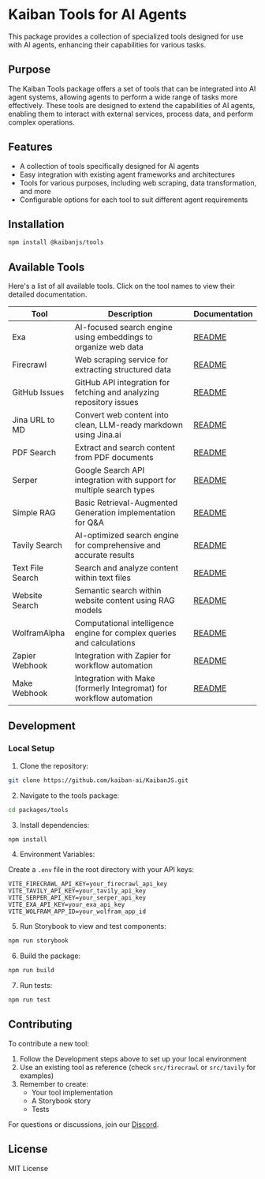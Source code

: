 # Kaiban Tools for AI Agents

This package provides a collection of specialized tools designed for use with AI agents, enhancing their capabilities for various tasks.

## Purpose

The Kaiban Tools package offers a set of tools that can be integrated into AI agent systems, allowing agents to perform a wide range of tasks more effectively. These tools are designed to extend the capabilities of AI agents, enabling them to interact with external services, process data, and perform complex operations.

## Features

- A collection of tools specifically designed for AI agents
- Easy integration with existing agent frameworks and architectures
- Tools for various purposes, including web scraping, data transformation, and more
- Configurable options for each tool to suit different agent requirements

## Installation

```bash
npm install @kaibanjs/tools
```

## Available Tools

Here's a list of all available tools. Click on the tool names to view their detailed documentation.

| Tool             | Description                                                            | Documentation                                |
| ---------------- | ---------------------------------------------------------------------- | -------------------------------------------- |
| Exa              | AI-focused search engine using embeddings to organize web data         | [README](src/exa/README.md)                  |
| Firecrawl        | Web scraping service for extracting structured data                    | [README](src/firecrawl/README.md)            |
| GitHub Issues    | GitHub API integration for fetching and analyzing repository issues    | [README](src/github-issues/README.md)        |
| Jina URL to MD   | Convert web content into clean, LLM-ready markdown using Jina.ai       | [README](src/jina-url-to-markdown/README.md) |
| PDF Search       | Extract and search content from PDF documents                          | [README](src/pdf-search/README.md)           |
| Serper           | Google Search API integration with support for multiple search types   | [README](src/serper/README.md)               |
| Simple RAG       | Basic Retrieval-Augmented Generation implementation for Q&A            | [README](src/simple-rag/README.md)           |
| Tavily Search    | AI-optimized search engine for comprehensive and accurate results      | [README](src/tavily/README.md)               |
| Text File Search | Search and analyze content within text files                           | [README](src/textfile-search/README.md)      |
| Website Search   | Semantic search within website content using RAG models                | [README](src/website-search/README.md)       |
| WolframAlpha     | Computational intelligence engine for complex queries and calculations | [README](src/wolfram-alpha/README.md)        |
| Zapier Webhook   | Integration with Zapier for workflow automation                        | [README](src/zapier-webhook/README.md)       |
| Make Webhook     | Integration with Make (formerly Integromat) for workflow automation    | [README](src/make-webhook/README.md)         |

## Development

### Local Setup

1. Clone the repository:

```bash
git clone https://github.com/kaiban-ai/KaibanJS.git
```

2. Navigate to the tools package:

```bash
cd packages/tools
```

3. Install dependencies:

```bash
npm install
```

4. Environment Variables:

Create a `.env` file in the root directory with your API keys:

```env
VITE_FIRECRAWL_API_KEY=your_firecrawl_api_key
VITE_TAVILY_API_KEY=your_tavily_api_key
VITE_SERPER_API_KEY=your_serper_api_key
VITE_EXA_API_KEY=your_exa_api_key
VITE_WOLFRAM_APP_ID=your_wolfram_app_id
```

5. Run Storybook to view and test components:

```bash
npm run storybook
```

6. Build the package:

```bash
npm run build
```

7. Run tests:

```bash
npm run test
```

## Contributing

To contribute a new tool:

1. Follow the Development steps above to set up your local environment
2. Use an existing tool as reference (check `src/firecrawl` or `src/tavily` for examples)
3. Remember to create:
   - Your tool implementation
   - A Storybook story
   - Tests

For questions or discussions, join our [Discord](https://kaibanjs.com/discord).

## License

MIT License
